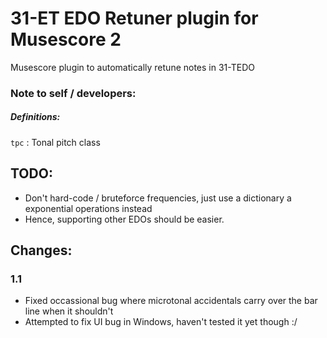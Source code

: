 # 31-ET EDO Retuner plugin for Musescore 2

Musescore plugin to automatically retune notes in 31-TEDO

### Note to self / developers:

##### Definitions:

`tpc`
: Tonal pitch class

## TODO:

- Don't hard-code / bruteforce frequencies, just use a dictionary a exponential operations instead
- Hence, supporting other EDOs should be easier.

## Changes:

### 1.1

- Fixed occassional bug where microtonal accidentals carry over the bar line when it shouldn't
- Attempted to fix UI bug in Windows, haven't tested it yet though :/
